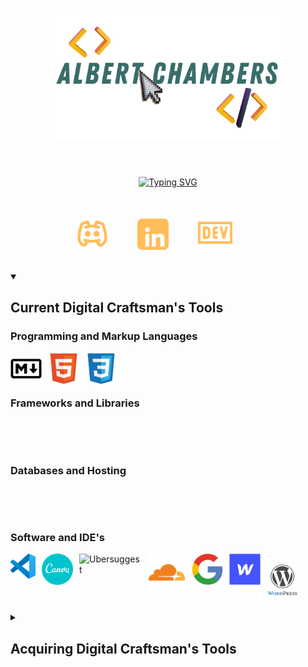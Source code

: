 <h1 align="center">
  <a href="https://github.com/AlbertChambers">
    <img width="360" src="Readme Img Src/AC Name.png" alt="Albert Chambers" /></a>
</h1>
&#8287;

<!--SVG Intro-->
<p align="center">
  <a href="https://git.io/typing-svg"><img src="https://readme-typing-svg.demolab.com?font=Poppins&weight=500&size=35&pause=1500&color=FFBD59&background=28476B00&center=true&vCenter=true&random=false&width=1000&lines=Free+Code+Camp+Camper;Code+Wars+Warrior;Speed+Typer+Trooper;Code+Space+Student" alt="Typing SVG" /></a>
</p>
&#8287;

<!-- Social icons section -->
<p align="center">
  <a href="https://discord.gg/235437942397468673"><img alt="Albert Chambers Discord" title="AC Discord" width="50px" src="Readme Img Src/Discord Icon.png"/></a>
  &#8287;&#8287;&#8287;&#8287;&#8287;&#8287;&#8287;&#8287;&#8287;&#8287;
  <a href="https://www.linkedin.com/in/albert-chambers/"><img width="50px" alt="Albert Chambers LinkedIn" title="AC LinkedIn" src="Readme Img Src/LinkedIn Icon.png"/></a>
    &#8287;&#8287;&#8287;&#8287;&#8287;&#8287;&#8287;&#8287;&#8287;&#8287;
  <a href="(https://dev.to/albert_chambers)"><img width="55px" alt="Albert Chambers Dev.to" title="AC Dev.to" src="Readme Img Src/DEV Icon.png"></a>
  &#8287;&#8287;&#8287;&#8287;&#8287;&#8287;&#8287;&#8287;&#8287;&#8287;
</p>
&#8287;

  <Details open>
  <summary><h2>Current Digital Craftsman's Tools</h2></summary>

  <h3>Programming and Markup Languages</h3>
  <p>
    <a href="#"><img align="left" alt="Mark Down" Title="Markdown" width="50px" style="padding-right:10px;" src="https://github.com/devicons/devicon/blob/master/icons/markdown/markdown-original.svg"></a>&#8287;&#8287;
    <a href="#"><img align="left" alt="HyperText Markup Language" Title="HTML5" width="50px" style="padding-right:10px;" src="https://github.com/devicons/devicon/blob/master/icons/html5/html5-original.svg"></a>&#8287;&#8287;
    <a href="#"><img align="left" alt="Cascade Sheet Style Three" Title="CSS3" width="50px" style="padding-right:10px;" src="https://github.com/devicons/devicon/blob/master/icons/css3/css3-original.svg"></a>&#8287;&#8287;
  </p>
  &#8287;

  <h3>Frameworks and Libraries</h3>
  <p>
    <a href="#"><img align="left" alt="" Title="" width="50px" style="padding-right:10px;" src="https://github.com/devicons/devicon/blob/master/"></a>&#8287;&#8287;
  </p>
  &#8287;
  
  <h3>Databases and Hosting</h3>
  <p>
    <a href="#"><img align="left" alt="" Title="" width="50px" style="padding-right:10px;" src=""></a>&#8287;&#8287;
  </p>
  &#8287;
  
  <h3>Software and IDE's</h3>
  <p>
    <a href="#"><img align="left" alt="Virtual Studio Code" Title="VS Code" width="40px" style="padding-right:10px;" src="https://github.com/devicons/devicon/blob/master/icons/vscode/vscode-original.svg"></a>&#8287;&#8287;
    <a href="#"><img align="left" alt="Canva" Title="Canva" width="50px" style="padding-right:10px;" src="https://github.com/devicons/devicon/blob/master/icons/canva/canva-original.svg"></a>&#8287;&#8287;
    <a href="#"><img align="left" alt="Ubersuggest" Title="Ubersuggest" width="100px" style="padding-right:10px;" src="https://app.neilpatel.com/static/media/ubersuggest-logo-orange.3154e20654de42b205ba71720d1f44c6.svg"></a>&#8287;&#8287;
    <a href="#"><img align="left" alt="Cloudflare" Title="Cloudflare" width="60px" style="padding-right:10px;" src="https://github.com/devicons/devicon/blob/master/icons/cloudflare/cloudflare-original.svg"></a>&#8287;&#8287;
    <a href="#"><img align="left" alt="Google" Title="Google" width="50px" style="padding-right:10px;" src="https://github.com/devicons/devicon/blob/master/icons/google/google-original.svg"></a>&#8287;&#8287;
    <a href="#"><img align="left" alt="WebFlow" Title="WebFlow" width="50px" style="padding-right:10px;" src="https://github.com/devicons/devicon/blob/master/icons/webflow/webflow-original.svg"></a>&#8287;&#8287;
    <a href="#"><img align="left" alt="WordPress" Title="WordPress" width="50px" style="padding-right:10px;" src="https://github.com/devicons/devicon/blob/master/icons/wordpress/wordpress-original.svg"></a>&#8287;&#8287;
  </p>
  &#8287;

  &#8287;
  <Details close>
  <summary><h2>Acquiring Digital Craftsman's Tools</h2></summary>
  &#8287;

  <h3>Next Programming and Markup Languages</h3>
  <p>
    <a href="#"><img align="left" alt="SASS" Title="SASS" width="50px" style="padding-right:10px;" src="https://github.com/devicons/devicon/blob/master/icons/sass/sass-original.svg"></a>&#8287;&#8287;
    <a href="#"><img align="left" alt="JavaScript" Title="JavaScript" width="50px" style="padding-right:10px;" src="https://github.com/devicons/devicon/blob/master/icons/javascript/javascript-original.svg"></a>&#8287;&#8287;
    <a href="#"><img align="left" alt="Python" Title="Python" width="50px" style="padding-right:10px;" src="https://github.com/devicons/devicon/blob/master/icons/python/python-original.svg"></a>&#8287;&#8287;
    <a href="#"><img align="left" alt="CSharp" Title="C#" width="50px" style="padding-right:10px;" src="https://github.com/devicons/devicon/blob/master/icons/csharp/csharp-original.svg"></a>&#8287;&#8287;
    <a href="#"><img align="left" alt="GraphQL" Title="GraphQL" width="50px" style="padding-right:10px;" src="https://github.com/devicons/devicon/blob/master/icons/graphql/graphql-plain.svg"></a>&#8287;&#8287;
    <a href="#"><img align="left" alt="Mathematics Laboratory" Title="MATLAB" width="50px" style="padding-right:10px;" src="https://github.com/devicons/devicon/blob/master/icons/matlab/matlab-original.svg"></a>&#8287;&#8287;
    <a href="#"><img align="left" alt="Rust" Title="Rust" width="50px" style="padding-right:10px;" src="https://github.com/devicons/devicon/blob/master/icons/rust/rust-original.svg"></a>&#8287;&#8287;
    <a href="#"><img align="left" alt="Svelte" Title="Svelte" width="50px" style="padding-right:10px;" src="https://github.com/devicons/devicon/blob/master/icons/svelte/svelte-original.svg"></a>&#8287;&#8287;
    <a href="#"><img align="left" alt="XML" Title="XML" width="50px" style="padding-right:10px;" src="https://github.com/devicons/devicon/blob/master/icons/xml/xml-original.svg"></a>&#8287;&#8287;
  </p>
  &#8287;
  
  <h3>Next Frameworks and Libraries</h3>
  <p>
    <a href="#"><img align="left" alt="React" Title="React" width="50px" style="padding-right:10px;" src="https://github.com/devicons/devicon/blob/master/icons/react/react-original.svg"></a>&#8287;&#8287;
    <a href="#"><img align="left" alt="Bootstrap" Title="Bootstrap" width="50px" style="padding-right:10px;" src="https://github.com/devicons/devicon/blob/master/icons/bootstrap/bootstrap-original.svg"></a>&#8287;&#8287;
    <a href="#"><img align="left" alt="ReactBootstrap" Title="ReactBootstrap" width="50px" style="padding-right:10px;" src="https://github.com/devicons/devicon/blob/master/icons/reactbootstrap/reactbootstrap-original.svg"></a>&#8287;&#8287;
    <a href="#"><img align="left" alt="Alpinejs" Title="Alpinejs" width="50px" style="padding-right:10px;" src="https://github.com/devicons/devicon/blob/master/icons/alpinejs/alpinejs-original.svg"></a>&#8287;&#8287;
    <a href="#"><img align="left" alt="D3js" Title="D3js" width="50px" style="padding-right:10px;" src="https://github.com/devicons/devicon/blob/master/icons/d3js/d3js-plain.svg"></a>&#8287;&#8287;
    <a href="#"><img align="left" alt="Expressjs" Title="Expressjs" width="50px" style="padding-right:10px;" src="https://github.com/devicons/devicon/blob/master/icons/express/express-original.svg"></a>&#8287;&#8287;
    <a href="#"><img align="left" alt="Redux" Title="Redux" width="50px" style="padding-right:10px;" src="https://github.com/devicons/devicon/blob/master/icons/redux/redux-original.svg"></a>&#8287;&#8287;
    <a href="#"><img align="left" alt="gRPC" Title="gRPC" width="50px" style="padding-right:10px;" src="https://github.com/devicons/devicon/blob/master/icons/grpc/grpc-original.svg"></a>&#8287;&#8287;
    <a href="#"><img align="left" alt="tRPC" Title="tRPC" width="50px" style="padding-right:10px;" src="https://github.com/devicons/devicon/blob/master/icons/trpc/trpc-original.svg"></a>&#8287;&#8287;
    <a href="#"><img align="left" alt="jQuery" Title="jQuery" width="50px" style="padding-right:10px;" src="https://github.com/devicons/devicon/blob/master/icons/jquery/jquery-original.svg"></a>&#8287;&#8287;
  </p><p>
    <a href="#"><img align="left" alt="JavaScript Object Notation" Title="JSON" width="50px" style="padding-right:10px;" src="https://github.com/devicons/devicon/blob/master/icons/json/json-original.svg"></a>&#8287;&#8287;
    <a href="#"><img align="left" alt="NPMjs" Title="NPMjs" width="50px" style="padding-right:10px;" src="https://github.com/devicons/devicon/blob/master/icons/npm/npm-original-wordmark.svg"></a>&#8287;&#8287;
    <a href="#"><img align="left" alt="Performant NPM" Title="PNPM" width="50px" style="padding-right:10px;" src="https://github.com/devicons/devicon/blob/master/icons/pnpm/pnpm-original.svg"></a>&#8287;&#8287; 
    <a href="#"><img align="left" alt="MatPlotLib" Title="MatPlotLib" width="50px" style="padding-right:10px;" src="https://github.com/devicons/devicon/blob/master/icons/matplotlib/matplotlib-original.svg"></a>&#8287;&#8287;
    <a href="#"><img align="left" alt="Mongoose" Title="Mongoose" width="50px" style="padding-right:10px;" src="https://github.com/devicons/devicon/blob/master/icons/mongoose/mongoose-original.svg"></a>&#8287;&#8287;
    <a href="#"><img align="left" alt="Nextjs" Title="Nextjs" width="50px" style="padding-right:10px;" src="https://github.com/devicons/devicon/blob/master/icons/nextjs/nextjs-original.svg"></a>&#8287;&#8287;
    <a href="#"><img align="left" alt="Numpy" Title="Numpy" width="50px" style="padding-right:10px;" src="https://github.com/devicons/devicon/blob/master/icons/numpy/numpy-original.svg"></a>&#8287;&#8287;
    <a href="#"><img align="left" alt="Pandas" Title="Pandas" width="50px" style="padding-right:10px;" src="https://github.com/devicons/devicon/blob/master/icons/pandas/pandas-original.svg"></a>&#8287;&#8287;
    <a href="#"><img align="left" alt="Socketio" Title="Socketio" width="50px" style="padding-right:10px;" src="https://github.com/devicons/devicon/blob/master/icons/socketio/socketio-original.svg"></a>&#8287;&#8287;
    <a href="#"><img align="left" alt="TensorFlow" Title="TensorFlow" width="50px" style="padding-right:10px;" src="https://github.com/devicons/devicon/blob/master/icons/tensorflow/tensorflow-original.svg"></a>&#8287;&#8287; 
    <a href="#"><img align="left" alt="Vuejs" Title="Vuejs" width="50px" style="padding-right:10px;" src=https://github.com/devicons/devicon/blob/master/icons/vuejs/vuejs-original.svg""></a>&#8287;&#8287;
  </p>
  &#8287;
  
  <h3>Next Databases and Hosting</h3>
  <p>
    <a href="#"><img align="left" alt="Bash" Title="Bash" width="50px" style="padding-right:10px;" src="https://github.com/devicons/devicon/blob/master/icons/bash/bash-plain.svg"></a>&#8287;&#8287;
    <a href="#"><img align="left" alt="MongoDB" Title="MongoDB" width="50px" style="padding-right:10px;" src="https://github.com/devicons/devicon/blob/master/icons/mongodb/mongodb-original.svg"></a>&#8287;&#8287;
    <a href="#"><img align="left" alt="Netlify" Title="Netlify" width="50px" style="padding-right:10px;" src="https://github.com/devicons/devicon/blob/master/icons/netlify/netlify-original.svg"></a>&#8287;&#8287;
    <a href="#"><img align="left" alt="Nodejs" Title="Nodejs" width="50px" style="padding-right:10px;" src="https://github.com/devicons/devicon/blob/master/icons/nodejs/nodejs-original.svg"></a>&#8287;&#8287;
    <a href="#"><img align="left" alt="PostgreSQL" Title="PostgreSQL" width="50px" style="padding-right:10px;" src="https://github.com/devicons/devicon/blob/master/icons/postgresql/postgresql-original.svg"></a>&#8287;&#8287;
    <a href="#"><img align="left" alt="Supabase" Title="Supabase" width="50px" style="padding-right:10px;" src="https://github.com/devicons/devicon/blob/master/icons/supabase/supabase-original.svg"></a>&#8287;&#8287;
  </p>
  &#8287;
  
  <h3>Next Software and IDE's</h3>
  <p>
    <a href="#"><img align="left" alt="Figma" Title="Figma" width="50px" style="padding-right:10px;" src="https://github.com/devicons/devicon/blob/master/icons/figma/figma-original.svg"></a>&#8287;&#8287;
    <a href="#"><img align="left" alt="Git" Title="Git" width="50px" style="padding-right:10px;" src="https://github.com/devicons/devicon/blob/master/icons/git/git-original.svg"></a>&#8287;&#8287;
    <a href="#"><img align="left" alt="Jupyter" Title="Jupyter" width="50px" style="padding-right:10px;" src="https://github.com/devicons/devicon/blob/master/icons/jupyter/jupyter-original.svg"></a>&#8287;&#8287;
    <a href="#"><img align="left" alt="Vitejs" Title="Vitejs" width="50px" style="padding-right:10px;" src="https://github.com/devicons/devicon/blob/master/icons/vitejs/vitejs-original.svg"></a>&#8287;&#8287;
  </p>
  &#8287;


  
